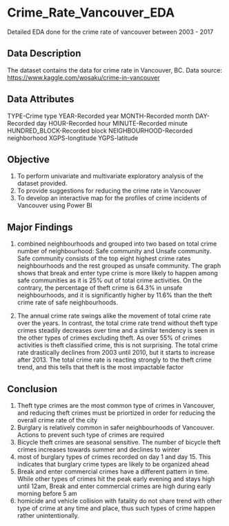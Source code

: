 # Crime_Rate_Vancouver_EDA

Detailed EDA done for the crime rate of vancouver between 2003 - 2017

## Data Description

The dataset contains the data for crime rate in Vancouver, BC.
Data source: https://www.kaggle.com/wosaku/crime-in-vancouver

## Data Attributes

TYPE-Crime type
YEAR-Recorded year
MONTH-Recorded month
DAY-Recorded day
HOUR-Recorded hour
MINUTE-Recorded minute
HUNDRED_BLOCK-Recorded block
NEIGHBOURHOOD-Recorded neighborhood
XGPS-longtitude
YGPS-latitude

## Objective

1. To perform univariate and multivariate exploratory analysis of the dataset provided.
2. To provide suggestions for reducing the crime rate in Vancouver
3. To develop an interactive map for the profiles of crime incidents of Vancouver using Power BI

## Major Findings

1. combined neighbourhoods and grouped into two based on total crime number of neighbourhood: Safe community and Unsafe community. 
    Safe community consists of the top eight highest crime rates neighbourhoods and the rest grouped as unsafe community. 
    The graph shows that break and enter type crime is more likely to happen among safe communities as it is 25% out of total crime activities. 
    On the contrary, the percentage of theft crime is 64.3% in unsafe neighbourhoods, 
    and it is significantly higher by 11.6% than the theft crime rate of safe neighbourhoods.
    
2. The annual crime rate swings alike the movement of total crime rate over the years. 
    In contrast, the total crime rate trend without theft type crimes steadily decreases over time and a similar tendency is seen in the other types of crimes excluding theft.
    As over 55% of crimes activities is theft classified crime, this is not surprising. 
    The total crime rate drastically declines from 2003 until 2010, but it starts to increase after 2013. 
    The total crime rate is reacting strongly to the theft crime trend, and this tells that theft is the most impactable factor

## Conclusion
1. Theft type crimes are the most common type of crimes in Vancouver, and reducing theft crimes must be priortized 
    in order for reducing the overall crime rate of the city     
2. Burglary is relatively common in safer neighbourhoods of Vancouver. Actions to prevent such type of crimes are required
3. Bicycle theft crimes are seasonal sensitive. The number of bicycle theft crimes increases towards summer and declines to winter
4. most of burglary types of crimes recorded on day 1 and day 15. 
    This indicates that burglary crime types are likely to be organized ahead 
5. Break and enter commercial crimes have a different pattern in time. While other types of crimes hit the peak early evening and stays high until 12am,
    Break and enter commercial crimes are high during early morning before 5 am
6. homicide and vehicle collision with fatality do not share trend with other type of crime at any time and place, 
    thus such types of crime happen rather unintentionally.

